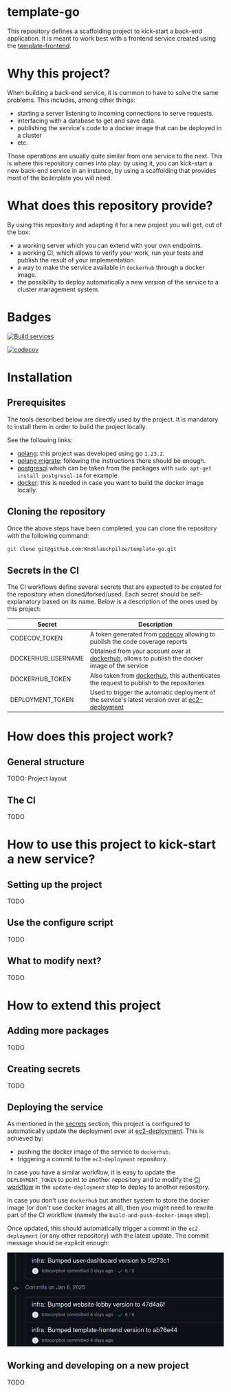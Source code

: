 
# template-go

This repository defines a scaffolding project to kick-start a back-end application. It is meant to work best with a frontend service created using the [template-frontend](https://github.com/Knoblauchpilze/template-frontend).

# Why this project?

When building a back-end service, it is common to have to solve the same problems. This includes, among other things:
* starting a server listening to incoming connections to serve requests.
* interfacing with a database to get and save data.
* publishing the service's code to a docker image that can be deployed in a cluster
* etc.

Those operations are usually quite similar from one service to the next. This is where this repository comes into play: by using it, you can kick-start a new back-end service in an instance, by using a scaffolding that provides most of the boilerplate you will need.

# What does this repository provide?

By using this repository and adapting it for a new project you will get, out of the box:
* a working server which you can extend with your own endpoints.
* a working CI, which allows to verify your work, run your tests and publish the result of your implementation.
* a way to make the service available in `dockerhub` through a docker image.
* the possibility to deploy automatically a new version of the service to a cluster management system.

# Badges

[![Build services](https://github.com/Knoblauchpilze/template-go/actions/workflows/build-and-push.yml/badge.svg)](https://github.com/Knoblauchpilze/template-go/actions/workflows/build-and-push.yml)

[![codecov](https://codecov.io/gh/Knoblauchpilze/template-go/graph/badge.svg?token=D4V8SZODWV)](https://codecov.io/gh/Knoblauchpilze/template-go)

# Installation

## Prerequisites

The tools described below are directly used by the project. It is mandatory to install them in order to build the project locally.

See the following links:

- [golang](https://go.dev/doc/install): this project was developed using go `1.23.2`.
- [golang migrate](https://github.com/golang-migrate/migrate/blob/master/cmd/migrate/README.md): following the instructions there should be enough.
- [postgresql](https://www.postgresql.org/) which can be taken from the packages with `sudo apt-get install postgresql-14` for example.
- [docker](https://docs.docker.com/engine/install/ubuntu/): this is needed in case you want to build the docker image locally.

## Cloning the repository

Once the above steps have been completed, you can clone the repository with the following command:
```bash
git clone git@github.com:Knoblauchpilze/template-go.git
```

## Secrets in the CI

The CI workflows define several secrets that are expected to be created for the repository when cloned/forked/used. Each secret should be self-explanatory based on its name. Below is a description of the ones used by this project:

| Secret             | Description |
| ------------------ | ----------- |
| CODECOV_TOKEN      | A token generated from [codecov](https://about.codecov.io/) allowing to pubilsh the code coverage reports |
| DOCKERHUB_USERNAME | Obtained from your account over at [dockerhub](https://hub.docker.com/), allows to publish the docker image of the service |
| DOCKERHUB_TOKEN    | Also taken from [dockerhub](https://hub.docker.com), this authenticates the request to publish to the repositories |
| DEPLOYMENT_TOKEN   | Used to trigger the automatic deployment of the service's latest  version over at [ec2-deployment](https://github.com/Knoblauchpilze/ec2-deployment) |

# How does this project work?

## General structure

TODO: Project layout

## The CI

TODO

# How to use this project to kick-start a new service?

## Setting up the project

TODO

## Use the configure script

TODO

## What to modify next?

TODO

# How to extend this project

## Adding more packages

TODO

## Creating secrets

TODO

## Deploying the service

As mentioned in the [secrets](#secrets-in-the-ci) section, this project is configured to automatically update the deployment over at [ec2-deployment](https://github.com/Knoblauchpilze/ec2-deployment). This is achieved by:
* pushing the docker image of the service to `dockerhub`.
* triggering a commit to the `ec2-deployment` repository.

In case you have a similar workflow, it is easy to update the `DEPLOYMENT_TOKEN` to point to another repository and to modify the [CI workflow](.github/workflows/build-and-push.yml) in the `update-deployment` step to deploy to another repository.

In case you don't use `dockerhub` but another system to store the docker image (or don't use docker images at all), then you might need to rewrite part of the CI workflow (namely the `build-and-push-docker-image` step).

Once updated, this should automatically trigger a commit in the `ec2-deployment` (or any other repository) with the latest update. The commit message should be explicit enough:

![Example commit messages](resources/commit-messages-example.png)

## Working and developing on a new project

TODO
